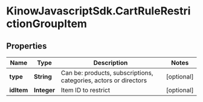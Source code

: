 # KinowJavascriptSdk.CartRuleRestrictionGroupItem

## Properties
Name | Type | Description | Notes
------------ | ------------- | ------------- | -------------
**type** | **String** | Can be: products, subscriptions, categories, actors or directors | [optional] 
**idItem** | **Integer** | Item ID to restrict | [optional] 


